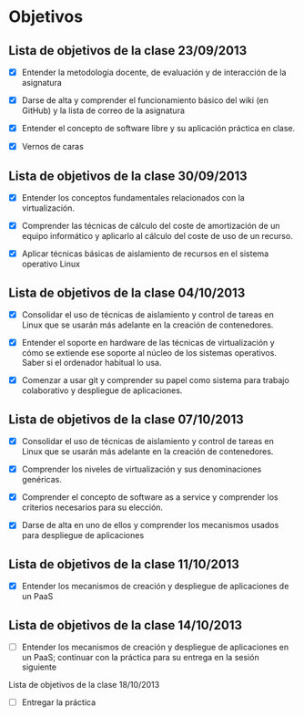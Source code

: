 Objetivos
=========

Lista de objetivos de la clase 23/09/2013
-----------------------------------------

- [x] Entender la metodología docente, de evaluación y de interacción de la asignatura

- [x] Darse de alta y comprender el funcionamiento básico del wiki (en GitHub) y la lista de correo de la asignatura

- [x] Entender el concepto de software libre y su aplicación práctica en clase.

- [x] Vernos de caras


Lista de objetivos de la clase 30/09/2013
-----------------------------------------

- [x] Entender los conceptos fundamentales relacionados con la virtualización.

- [x] Comprender las técnicas de cálculo del coste de amortización de un equipo informático y aplicarlo al cálculo del coste de uso de un recurso.

- [x] Aplicar técnicas básicas de aislamiento de recursos en el sistema operativo Linux

Lista de objetivos de la clase 04/10/2013
-----------------------------------------

- [x] Consolidar el uso de técnicas de aislamiento y control de tareas en Linux que se usarán más adelante en la creación de contenedores.

- [x] Entender el soporte en hardware de las técnicas de virtualización y cómo se extiende ese soporte al núcleo de los sistemas operativos. Saber si el ordenador habitual lo usa.

- [x] Comenzar a usar git y comprender su papel como sistema para trabajo colaborativo y despliegue de aplicaciones.

Lista de objetivos de la clase 07/10/2013
------------------------------------------


- [x] Consolidar el uso de técnicas de aislamiento y control de tareas en Linux que se usarán más adelante en la creación de contenedores.

- [x] Comprender los niveles de virtualización y sus denominaciones genéricas.

- [x] Comprender el concepto de software as a service y comprender los criterios necesarios para su elección.

- [x] Darse de alta en uno de ellos y comprender los mecanismos usados para despliegue de aplicaciones


Lista de objetivos de la clase 11/10/2013
------------------------------------------

- [x] Entender los mecanismos de creación y despliegue de aplicaciones de un PaaS


Lista de objetivos de la clase 14/10/2013
-----------------------------------------

- [ ] Entender los mecanismos de creación y despliegue de aplicaciones en un PaaS; continuar con la práctica para su entrega en la sesión siguiente

Lista de objetivos de la clase 18/10/2013

- [ ]  Entregar la práctica
